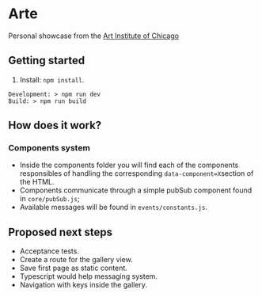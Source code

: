 # Arte

Personal showcase from the [Art Institute of Chicago](https://www.artic.edu/)

## Getting started

1. Install: `npm install`.

```
Development: > npm run dev
Build: > npm run build

```

## How does it work?

### Components system

- Inside the components folder you will find each of the components responsibles of handling the corresponding `data-component=X`section of the HTML.
- Components communicate through a simple pubSub component found in `core/pubSub.js`;
- Available messages will be found in `events/constants.js`.

## Proposed next steps

- Acceptance tests.
- Create a route for the gallery view.
- Save first page as static content.
- Typescript would help messaging system.
- Navigation with keys inside the gallery.
